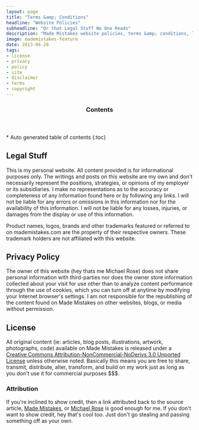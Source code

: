 ```yaml
---
layout: page
title: "Terms &amp; Conditions"
headline: "Website Policies"
subheadline: "Or that Legal Stuff No One Reads"
description: "Made Mistakes website policies, terms &amp; conditions, license, and other legal stuff you won't read."
image: mademistakes-feature
date: 2013-04-29
tags:
- license
- privacy
- policy
- site
- disclaimer
- terms
- copyright
---
```

<section id="table-of-contents" class="toc">
  <header>
    <h3 class="delta">Contents</h3>
  </header>
<div id="drawer" markdown="1">
*  Auto generated table of contents
{:toc}
</div>
</section><!-- /#table-of-contents -->

## Legal Stuff

This is my personal website. All content provided is for informational purposes only. The writings and posts on this website are my own and don't necessarily represent the positions, strategies, or opinions of my employer or its subsidiaries. I make no representations as to the accuracy or completeness of any information found here or by following any links. I will not be liable for any errors or omissions in this information nor for the availability of this information. I will not be liable for any losses, injuries, or damages from the display or use of this information.

Product names, logos, brands and other trademarks featured or referred to on mademistakes.com are the property of their respective owners. These trademark holders are not affiliated with this website.

## Privacy Policy

The owner of this website (hey thats me Michael Rose) does not share personal information with third-parties nor does the owner store information collected about your visit for use other than to analyze content performance through the use of cookies, which you can turn off at anytime by modifying your Internet browser's settings. I am not responsible for the republishing of the content found on Made Mistakes on other websites, blogs, or media without permission.

## License

All original content (ie: articles, blog posts, illustrations, artwork, photographs, code) available on Made Mistakes is released under a [Creative Commons Attribution-NonCommercial-NoDerivs 3.0 Unported License](http://creativecommons.org/licenses/by-nc-nd/3.0/deed.en_US) unless otherwise noted. Basically this means you are free to share, transmit, distribute, alter, transform, and build on my work just as long as you don't use it for commercial purposes $$$.

### Attribution

If you're inclined to show credit, then a link attributed back to the source article, [Made Mistakes](htt://mademistakes.com), or [Michael Rose](http://mademistakes.com) is good enough for me. If you don't want to show credit, hey that's cool too. Just don't go stealing and passing something off as your own.